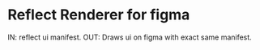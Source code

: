 # Reflect Renderer for figma

IN: reflect ui manifest.
OUT: Draws ui on figma with exact same manifest.